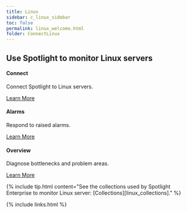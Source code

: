 ```yaml
---
title: Linux
sidebar: c_linux_sidebar
toc: false
permalink: linux_welcome.html
folder: ConnectLinux
---
```

<div class="row">
        <h2 class="page-header">Use Spotlight to monitor Linux servers</h2>
        <div class="col-md-3 col-sm-6">
            <div class="panel panel-default text-center">
                <div class="panel-body">
                    <h4>Connect</h4>
                    <p>Connect Spotlight to Linux servers.</p>
                    <a href="linux_connect_details.html" class="btn btn-primary">Learn More</a>
                </div>
            </div>
        </div>
        <div class="col-md-3 col-sm-6">
            <div class="panel panel-default text-center">
                <div class="panel-body">
                    <h4>Alarms</h4>
                    <p>Respond to raised alarms.</p>
                    <a href="linux_alarms.html" class="btn btn-primary">Learn More</a>
                </div>
            </div>
        </div>
        <div class="col-md-3 col-sm-6">
            <div class="panel panel-default text-center">
                <div class="panel-body">
                    <h4>Overview</h4>
                    <p>Diagnose bottlenecks and problem areas.</p>
                    <a href="linux_drilldown_overview.html" class="btn btn-primary">Learn More</a>
                </div>
            </div>
        </div>
    </div>

{% include tip.html content="See the collections used by Spotlight Enterprise to monitor Linux server: [Collections][linux_collections]." %}

{% include links.html %}
